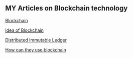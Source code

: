 ## MY Articles on Blockchain technology

[Blockchain](https://maithaliblock.hashnode.dev/blockchain)

[Idea of Blockchain](https://maithaliblock.hashnode.dev/where-did-the-idea-of-blockchain-came-from)

[Distributed Immutable Ledger](https://maithaliblock.hashnode.dev/distributed-immutable-ledger)

[How can they use blockchain](https://maithaliblock.hashnode.dev/how-can-they-use-blockchain)
